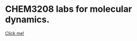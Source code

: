 
# CHEM3208 labs for molecular dynamics.

[Click me!](https://lilyminium.github.io/chem3208/atom_types.html)